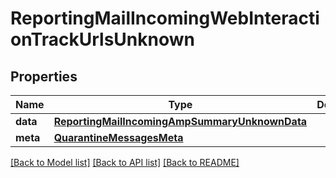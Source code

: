 # ReportingMailIncomingWebInteractionTrackUrlsUnknown

## Properties
Name | Type | Description | Notes
------------ | ------------- | ------------- | -------------
**data** | [**ReportingMailIncomingAmpSummaryUnknownData**](ReportingMailIncomingAmpSummaryUnknownData.md) |  | [optional] 
**meta** | [**QuarantineMessagesMeta**](QuarantineMessagesMeta.md) |  | [optional] 

[[Back to Model list]](../README.md#documentation-for-models) [[Back to API list]](../README.md#documentation-for-api-endpoints) [[Back to README]](../README.md)

